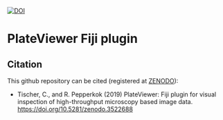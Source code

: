 [![DOI](https://zenodo.org/badge/144602584.svg)](https://zenodo.org/badge/latestdoi/144602584)

# PlateViewer Fiji plugin

## Citation

This github repository can be cited (registered at [ZENODO](https://zenodo.org/)):
- Tischer, C., and R. Pepperkok (2019) PlateViewer: Fiji plugin for visual inspection of high-throughput microscopy based image data. https://doi.org/10.5281/zenodo.3522688
